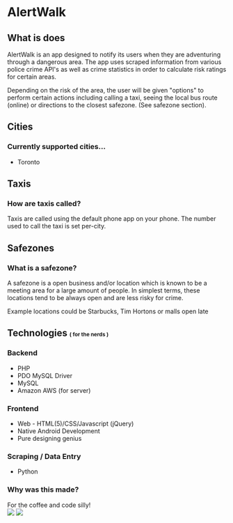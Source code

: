 <h1>AlertWalk</h1>
<h2>What is does</h2>
<p>AlertWalk is an app designed to notify its users when they are adventuring through a dangerous area. The app uses scraped information from various police crime API's as well as crime statistics in order to calculate risk ratings for certain areas.</p>
<p>Depending on the risk of the area, the user will be given "options" to perform certain actions including calling a taxi, seeing the local bus route (online) or directions to the closest safezone. (See safezone section).
<h2>Cities</h2>
<h3>Currently supported cities...</h3>
<ul>
  <li>Toronto</li>
</ul>
<h2>Taxis</h2>
<h3>How are taxis called?</h3>
<p>Taxis are called using the default phone app on your phone. The number used to call the taxi is set per-city.</p>
<h2>Safezones</h2>
<h3>What is a safezone?</h3>
<p>A safezone is a open business and/or location which is known to be a meeting area for a large amount of people. In simplest terms, these locations tend to be always open and are less risky for crime.</p>
<p>Example locations could be Starbucks, Tim Hortons or malls open late</p>
<h2>Technologies <span style="font-size: 12px">( for the nerds )</h2>
<h3>Backend</h3>
<ul>
  <li>PHP</li>
  <li>PDO MySQL Driver</li>
  <li>MySQL</li>
  <li>Amazon AWS (for server)</li>
</ul>
<h3>Frontend</h3>
<ul>
  <li>Web - HTML(5)/CSS/Javascript (jQuery)</li>
  <li>Native Android Development</li>
  <li>Pure designing genius</li>
</ul>
<h3>Scraping / Data Entry</h3>
<ul>
  <li>Python</li>
</ul>
<h3>Why was this made?</h3>
<p>For the coffee and code silly!<br />
<img src="https://avatars3.githubusercontent.com/u/8634918?v=3&s=200">
<img src="https://38.media.tumblr.com/51d7fc6e85d70fdfcb706f0a26444750/tumblr_nemxoxuOXo1u0mknro2_250.png">
</p>
